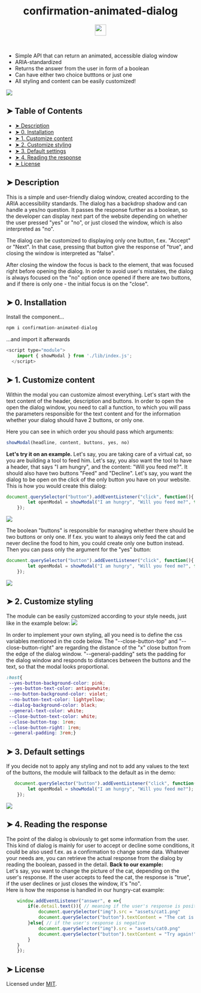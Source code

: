 <h1 align="center">confirmation-animated-dialog</h1>
<p align="center">
<a href="https://www.npmjs.com/package/confirmation-animated-dialog"><img src="https://i.pinimg.com/originals/0d/59/22/0d5922d05bf2866c850a470f3ee84c0b.png" height="30"/></a>
</p>
<br/>

* Simple API that can return an animated, accessible dialog window
* ARIA-standardized
* Returns the answer from the user in form of a boolean
* Can have either two choice butttons or just one
* All styling and content can be easily customized!

<img src="https://user-images.githubusercontent.com/38051431/67273586-0f0dbc00-f4bf-11e9-9f11-b98e5c662544.gif">

## ➤ Table of Contents
* [➤ Description](#-description)
* [➤ 0. Installation](#-0-installation)
* [➤ 1. Customize content](#-1-customize-content)
* [➤ 2. Customize styling](#-2-customize-styling)
* [➤ 3. Default settings](#-3-default-settings)
* [➤ 4. Reading the response](#-4-reading-the-response)
* [➤ License](#-license)

## ➤ Description
This is a simple and user-friendly dialog window, created according to the ARIA accessibility standards. The dialog has a backdrop shadow and can handle a yes/no question. It passes the response further as a boolean, so the developer can display next part of the website depending on whether the user pressed "yes" or "no", or just closed the window, which is also interpreted as "no".

The dialog can be customized to displaying only one button, f.ex. "Accept" or "Next". In that case, pressing that button give the response of "true", and closing the window is interpreted as "false".

After closing the window the focus is back to the element, that was focused right before opening the dialog.
In order to avoid user's mistakes, the dialog is always focused on the "no" option once opened if there are two buttons, and if there is only one - the initial focus is on the "close".
	
## ➤ 0. Installation
Install the component...
```javascript
npm i confirmation-animated-dialog
```
...and import it afterwards
```javascript
<script type="module">
    import { showModal } from './lib/index.js';
  </script> 
```
## ➤ 1. Customize content

Within the modal you can customize almost everything. Let's start with the text content of the header, description and buttons.
In order to open the open the dialog window, you need to call a function, to which you will pass the parameters responsible for the text content and for the information whether your dialog should have 2 buttons, or only one.

Here you can see in which order you should pass which arguments:
```javascript
showModal(headline, content, buttons, yes, no)
```
<b>Let's try it on an example.</b>
Let's say, you are taking care of a virtual cat, so you are building a tool to feed him.
Let's say, you also want the tool to have a header, that says "I am hungry", and the content: "Will you feed me?". It should also have two buttons "Feed" and "Decline". Let's say, you want the dialog to be open on the click of the only button you have on your website.
This is how you would create this dialog:
```javascript
document.querySelector("button").addEventListener("click", function(){
        let openModal = showModal("I am hungry", "Will you feed me?", true, "Feed", "Decline");
    });
```
<img src="https://user-images.githubusercontent.com/38051431/67272481-ea184980-f4bc-11e9-93b1-89a938fdbc98.png">

The boolean "buttons" is responsible for managing whether there should be two buttons or only one. If f.ex. you want to always only feed the cat and never decline the food to him, you could create only one button instead. Then you can pass only the argument for the "yes" button:

```javascript
document.querySelector("button").addEventListener("click", function(){
        let openModal = showModal("I am hungry", "Will you feed me?", false, "Always feed");
    });
```
<img src="https://user-images.githubusercontent.com/38051431/67272542-0ddb8f80-f4bd-11e9-8535-101eda28c4a3.png">

## ➤ 2. Customize styling
The module can be easily customized according to your style needs, just like in the example below:
<img src="https://user-images.githubusercontent.com/38051431/67274868-a6740e80-f4c1-11e9-8a6f-814dd59948d8.png">

In order to implement your own styling, all you need is to define the css variables mentioned in the code below.
The "--close-button-top" and "--close-button-right" are regarding the distance of the "x" close button from the edge of the dialog window. "--general-padding" sets the padding for the dialog window and responds to distances between the buttons and the text, so that the modal looks proportional.
```css
:host{
 --yes-button-background-color: pink;
 --yes-button-text-color: antiquewhite;
 --no-button-background-color: violet;
 --no-button-text-color: lightyellow;
 --dialog-background-color: black;
 --general-text-color: white;
 --close-button-text-color: white;
 --close-button-top: 1rem;
 --close-button-right: 1rem;
 --general-padding: 3rem;}

```
## ➤ 3. Default settings
If you decide not to apply any styling and not to add any values to the text of the buttons, the module will fallback to the default as in the demo:<br/>
```javascript
   document.querySelector("button").addEventListener("click", function(){
        let openModal = showModal("I am hungry", "Will you feed me?");
    });
```
<img src="https://user-images.githubusercontent.com/38051431/67275105-29956480-f4c2-11e9-9c98-03b044e61371.png">

## ➤ 4. Reading the response
The point of the dialog is obviously to get some information from the user. This kind of dialog is mainly for user to accept or decline some conditions, it could be also used f.ex. as a confirmation to change some data.
Whatever your needs are, you can retrieve the actual response from the dialog by reading the boolean, passed in the detail.
<b>Back to our example:</b><br/>
Let's say, you want to change the picture of the cat, depending on the user's response. If the user accepts to feed the cat, the response is "true", if the user declines or just closes the window, it's "no".
<br/>Here is how the response is handled in our hungry-cat example:
```javascript
    window.addEventListener("answer", e =>{
        if(e.detail.text()){ // meaning if the user's response is positive
            document.querySelector("img").src = "assets/cat1.png"
            document.querySelector("button").textContent = "The cat is very happy!"
        }else{ // if the user's response is negative
            document.querySelector("img").src = "assets/cat0.png"
            document.querySelector("button").textContent = "Try again!"
        }
    }
    });
```
## ➤ License
	
Licensed under [MIT](https://opensource.org/licenses/MIT).
